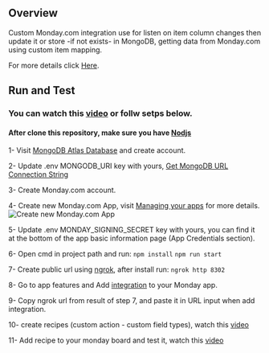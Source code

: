 ## Overview

Custom Monday.com integration use for listen on item column changes then update it or store -if not exists- in MongoDB, getting data from Monday.com using custom item mapping.

For more details click [Here](https://github.com/moazmoshtha/custom-monday-app).

## Run and Test
### You can watch this [video](https://youtu.be/9lyXEVgHK3E) or follw setps below.
#### After clone this repository, make sure you have [Nodjs](https://nodejs.org/en/download/)

1-  Visit [MongoDB Atlas Database](https://www.mongodb.com/cloud/atlas/register) and create account.

2-  Update .env MONGODB_URI key with yours, [Get MongoDB URL Connection String](https://www.mongodb.com/docs/guides/atlas/connection-string/)

3-  Create Monday.com account.

4-  Create new Monday.com App, visit [Managing your apps](https://developer.monday.com/apps/docs/manage) for more details.
![Create new Monday.com App](https://dapulse-res.cloudinary.com/image/upload/w_900/v1585080975/remote_mondaycom_static/developers/screenshots/create-app.gif)

5-  Update .env MONDAY_SIGNING_SECRET key with yours, you can find it at the bottom of the app basic information page (App Credentials
section).

6- Open cmd in project path and run:
``
npm install
``
``
npm run start
``

7- Create public url using [ngrok](https://ngrok.com/download), after install run:
``
ngrok http 8302
``

8- Go to app features and Add [integration](https://developer.monday.com/apps/docs/quickstart-integration) to your Monday app.

9- Copy ngrok url from result of step 7, and paste it in URL input when add integration.

10- create recipes (custom action - custom field types), watch this [video](https://youtu.be/9lyXEVgHK3E?t=288)

11- Add recipe to your monday board and test it, watch this [video](https://youtu.be/9lyXEVgHK3E?t=420)
